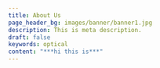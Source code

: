```yaml
---
title: About Us
page_header_bg: images/banner/banner1.jpg
description: This is meta description.
draft: false
keywords: optical
content: "***hi this is***"
---
```

